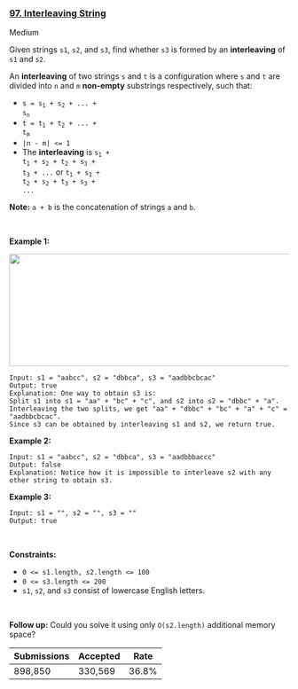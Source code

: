 ### [97. Interleaving String](https://leetcode.com/problems/interleaving-string/)

Medium

Given strings `` s1 ``, `` s2 ``, and `` s3 ``, find whether `` s3 `` is formed by an __interleaving__ of `` s1 `` and `` s2 ``.

An __interleaving__ of two strings `` s `` and `` t `` is a configuration where `` s `` and `` t `` are divided into `` n `` and `` m `` __non-empty__ substrings respectively, such that:

*   <code>s = s<sub>1</sub> + s<sub>2</sub> + ... + s<sub>n</sub></code>
*   <code>t = t<sub>1</sub> + t<sub>2</sub> + ... + t<sub>m</sub></code>
*   `` |n - m| <= 1 ``
*   The __interleaving__ is <code>s<sub>1</sub> + t<sub>1</sub> + s<sub>2</sub> + t<sub>2</sub> + s<sub>3</sub> + t<sub>3</sub> + ...</code> or <code>t<sub>1</sub> + s<sub>1</sub> + t<sub>2</sub> + s<sub>2</sub> + t<sub>3</sub> + s<sub>3</sub> + ...</code>

__Note:__ `` a + b `` is the concatenation of strings `` a `` and `` b ``.

 

__Example 1:__

<img alt="" src="https://assets.leetcode.com/uploads/2020/09/02/interleave.jpg" style="width: 561px; height: 203px;"/>

```
Input: s1 = "aabcc", s2 = "dbbca", s3 = "aadbbcbcac"
Output: true
Explanation: One way to obtain s3 is:
Split s1 into s1 = "aa" + "bc" + "c", and s2 into s2 = "dbbc" + "a".
Interleaving the two splits, we get "aa" + "dbbc" + "bc" + "a" + "c" = "aadbbcbcac".
Since s3 can be obtained by interleaving s1 and s2, we return true.
```

__Example 2:__

```
Input: s1 = "aabcc", s2 = "dbbca", s3 = "aadbbbaccc"
Output: false
Explanation: Notice how it is impossible to interleave s2 with any other string to obtain s3.
```

__Example 3:__

```
Input: s1 = "", s2 = "", s3 = ""
Output: true
```

 

__Constraints:__

*   `` 0 <= s1.length, s2.length <= 100 ``
*   `` 0 <= s3.length <= 200 ``
*   `` s1 ``, `` s2 ``, and `` s3 `` consist of lowercase English letters.

 

__Follow up:__ Could you solve it using only `` O(s2.length) `` additional memory space?

| Submissions    | Accepted     | Rate   |
| -------------- | ------------ | ------ |
| 898,850 | 330,569 | 36.8% |